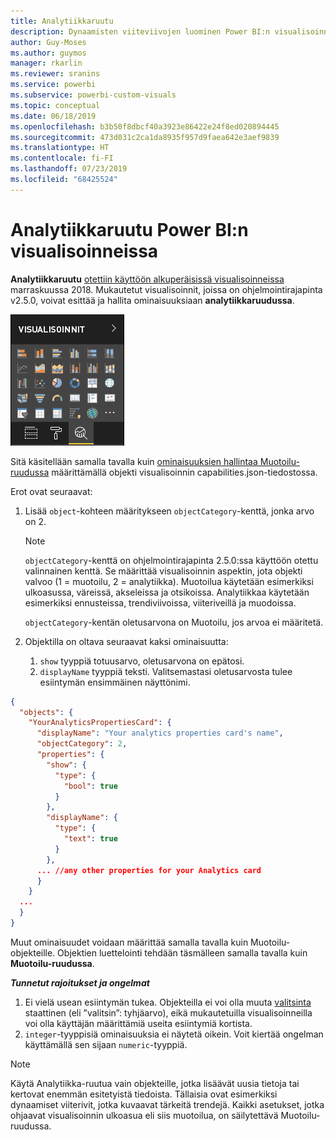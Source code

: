 ```yaml
---
title: Analytiikkaruutu
description: Dynaamisten viiteviivojen luominen Power BI:n visualisoinneissa
author: Guy-Moses
ms.author: guymos
manager: rkarlin
ms.reviewer: sranins
ms.service: powerbi
ms.subservice: powerbi-custom-visuals
ms.topic: conceptual
ms.date: 06/18/2019
ms.openlocfilehash: b3b50f8dbcf40a3923e86422e24f8ed020894445
ms.sourcegitcommit: 473d031c2ca1da8935f957d9faea642e3aef9839
ms.translationtype: HT
ms.contentlocale: fi-FI
ms.lasthandoff: 07/23/2019
ms.locfileid: "68425524"
---
```

# <a name="analytics-pane-in-power-bi-visuals"></a>Analytiikkaruutu Power BI:n visualisoinneissa

**Analytiikkaruutu** [otettiin käyttöön alkuperäisissä visualisoinneissa](https://docs.microsoft.com/power-bi/desktop-analytics-pane) marraskuussa 2018.
Mukautetut visualisoinnit, joissa on ohjelmointirajapinta v2.5.0, voivat esittää ja hallita ominaisuuksiaan **analytiikkaruudussa**.

![Analytiikkaruutu](./media/visualization-pane-analytics-tab.png)

Sitä käsitellään samalla tavalla kuin [ominaisuuksien hallintaa Muotoilu-ruudussa](https://docs.microsoft.com/power-bi/developer/custom-visual-develop-tutorial-format-options) määrittämällä objekti visualisoinnin capabilities.json-tiedostossa. 

Erot ovat seuraavat:

1. Lisää `object`-kohteen määritykseen `objectCategory`-kenttä, jonka arvo on 2.

    > [!NOTE]
    > `objectCategory`-kenttä on ohjelmointirajapinta 2.5.0:ssa käyttöön otettu valinnainen kenttä. Se määrittää visualisoinnin aspektin, jota objekti valvoo (1 = muotoilu, 2 = analytiikka). Muotoilua käytetään esimerkiksi ulkoasussa, väreissä, akseleissa ja otsikoissa. Analytiikkaa käytetään esimerkiksi ennusteissa, trendiviivoissa, viiteriveillä ja muodoissa.
    >
    > `objectCategory`-kentän oletusarvona on Muotoilu, jos arvoa ei määritetä.

2. Objektilla on oltava seuraavat kaksi ominaisuutta:
    1. `show` tyyppiä totuusarvo, oletusarvona on epätosi.
    2. `displayName` tyyppiä teksti. Valitsemastasi oletusarvosta tulee esiintymän ensimmäinen näyttönimi.

```json
{
  "objects": {
    "YourAnalyticsPropertiesCard": {
      "displayName": "Your analytics properties card's name",
      "objectCategory": 2,
      "properties": {
        "show": {
          "type": {
            "bool": true
          }
        },
        "displayName": {
          "type": {
            "text": true
          }
        },
      ... //any other properties for your Analytics card
      }
    }
  ...
  }
}
```

Muut ominaisuudet voidaan määrittää samalla tavalla kuin Muotoilu-objekteille. Objektien luettelointi tehdään täsmälleen samalla tavalla kuin **Muotoilu-ruudussa**.

***Tunnetut rajoitukset ja ongelmat***

  1. Ei vielä usean esiintymän tukea. Objekteilla ei voi olla muuta [valitsinta](https://microsoft.github.io/PowerBI-visuals/docs/concepts/objects-and-properties/#selector) staattinen (eli ”valitsin”: tyhjäarvo), eikä mukautetuilla visualisoinneilla voi olla käyttäjän määrittämiä useita esiintymiä kortista.
  2. `integer`-tyyppisiä ominaisuuksia ei näytetä oikein. Voit kiertää ongelman käyttämällä sen sijaan `numeric`-tyyppiä.

> [!NOTE]
> Käytä Analytiikka-ruutua vain objekteille, jotka lisäävät uusia tietoja tai kertovat enemmän esitetyistä tiedoista. Tällaisia ovat esimerkiksi dynaamiset viiterivit, jotka kuvaavat tärkeitä trendejä.
> Kaikki asetukset, jotka ohjaavat visualisoinnin ulkoasua eli siis muotoilua, on säilytettävä Muotoilu-ruudussa.
